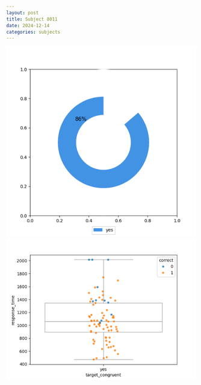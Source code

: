 ```yaml
---
layout: post
title: Subject 8011
date: 2024-12-14
categories: subjects
---
```


![](data/8011/run-3/8011_accuracy_target_congruence.png)
![](data/8011/run-3/8011_rt_congruence.png)
